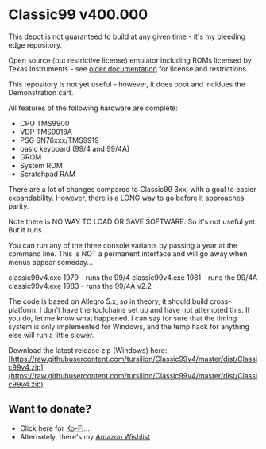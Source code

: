 Classic99 v400.000
==================

This depot is not guaranteed to build at any given time - it's my bleeding edge repository.

Open source (but restrictive license) emulator including ROMs licensed by Texas Instruments - see [older documentation](https://github.com/tursilion/classic99/raw/master/dist/Classic99%20Manual.pdf) for license and restrictions.

This repository is not yet useful - however, it does boot and incldues the Demonstration cart.

All features of the following hardware are complete:
- CPU TMS9900
- VDP TMS9918A
- PSG SN76xxx/TMS9919
- basic keyboard (99/4 and 99/4A)
- GROM
- System ROM
- Scratchpad RAM

There are a lot of changes compared to Classic99 3xx, with a goal to easier expandability. However,
there is a LONG way to go before it approaches parity.

Note there is NO WAY TO LOAD OR SAVE SOFTWARE. So it's not useful yet. But it runs.

You can run any of the three console variants by passing a year at the command line. This is NOT
a permanent interface and will go away when menus appear someday...

classic99v4.exe 1979 - runs the 99/4
classic99v4.exe 1981 - runs the 99/4A
classic99v4.exe 1983 - runs the 99/4A v2.2

The code is based on Allegro 5.x, so in theory, it should build cross-platform. I don't have the toolchains
set up and have not attempted this. If you do, let me know what happened. I can say for sure that the
timing system is only implemented for Windows, and the temp hack for anything else will run a little slower.

Download the latest release zip (Windows) here: [https://raw.githubusercontent.com/tursilion/Classic99v4/master/dist/Classic99v4.zip](https://raw.githubusercontent.com/tursilion/Classic99v4/master/dist/Classic99v4.zip)

Want to donate?
---------------

- Click here for [Ko-Fi](https://ko-fi.com/tursilion)...
- Alternately, there's my [Amazon Wishlist](http://www.amazon.com/gp/registry/2AFCOAM5DD1L6/ref=cm_aya_wl/103-5991996-6483001)

